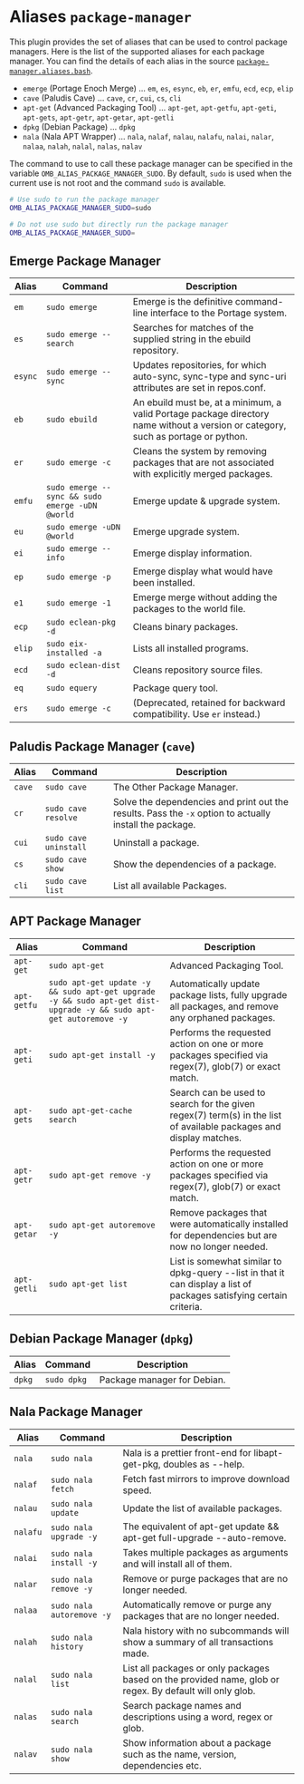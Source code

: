 # Aliases `package-manager`

This plugin provides the set of aliases that can be used to control package
managers.  Here is the list of the supported aliases for each package manager.
You can find the details of each alias in the source
[`package-manager.aliases.bash`](package-manager.aliases.bash).

- `emerge` (Portage Enoch Merge) ... `em`, `es`, `esync`, `eb`, `er`, `emfu`, `ecd`, `ecp`, `elip`
- `cave` (Paludis Cave) ... `cave`, `cr`, `cui`, `cs`, `cli`
- `apt-get` (Advanced Packaging Tool) ... `apt-get`, `apt-getfu`, `apt-geti`, `apt-gets`, `apt-getr`, `apt-getar`, `apt-getli`
- `dpkg` (Debian Package) ... `dpkg`
- `nala` (Nala APT Wrapper) ... `nala`, `nalaf`, `nalau`, `nalafu`, `nalai`, `nalar`, `nalaa`, `nalah`, `nalal`, `nalas`, `nalav`

The command to use to call these package manager can be specified in the
variable `OMB_ALIAS_PACKAGE_MANAGER_SUDO`.  By default, `sudo` is used when the
current use is not root and the command `sudo` is available.

```bash
# Use sudo to run the package manager
OMB_ALIAS_PACKAGE_MANAGER_SUDO=sudo

# Do not use sudo but directly run the package manager
OMB_ALIAS_PACKAGE_MANAGER_SUDO=
```

## Emerge Package Manager

| Alias   | Command                                          | Description                                                                                                                      |
| ------- | ------------------------------------------------ | -------------------------------------------------------------------------------------------------------------------------------- |
| `em`    | `sudo emerge`                                    | Emerge is the definitive command-line interface to the Portage system.                                                           |
| `es`    | `sudo emerge --search`                           | Searches for matches of the supplied string in the ebuild repository.                                                            |
| `esync` | `sudo emerge --sync`                             | Updates repositories, for which auto-sync, sync-type and sync-uri attributes are set in repos.conf.                              |
| `eb`    | `sudo ebuild`                                    | An ebuild must be, at a minimum, a valid Portage package directory name without a version or category, such as portage or python.|
| `er`    | `sudo emerge -c`                                 | Cleans the system by removing packages that are not associated with explicitly merged packages.                                  |
| `emfu`  | `sudo emerge --sync && sudo emerge -uDN @world`  | Emerge update & upgrade system.                                                                                                  |
| `eu`    | `sudo emerge -uDN @world`                        | Emerge upgrade system.                                                                                                           |
| `ei`    | `sudo emerge --info`                             | Emerge display information.                                                                                                      |
| `ep`    | `sudo emerge -p`                                 | Emerge display what would have been installed.                                                                                   |
| `e1`    | `sudo emerge -1`                                 | Emerge merge without adding the packages to the world file.                                                                      |
| `ecp`   | `sudo eclean-pkg -d`                             | Cleans binary packages.                                                                                                          |
| `elip`  | `sudo eix-installed -a`                          | Lists all installed programs.                                                                                                    |
| `ecd`   | `sudo eclean-dist -d`                            | Cleans repository source files.                                                                                                  |
| `eq`    | `sudo equery`                                    | Package query tool.                                                                                                              |
| `ers`   | `sudo emerge -c`                                 | (Deprecated, retained for backward compatibility. Use `er` instead.)                                                             |

## Paludis Package Manager (`cave`)

| Alias  | Command               | Description                                                                                             |
| ------ | --------------------- | ------------------------------------------------------------------------------------------------------- |
| `cave` | `sudo cave`           | The Other Package Manager.                                                                              |
| `cr`   | `sudo cave resolve`   | Solve the dependencies and print out the results. Pass the `-x` option to actually install the package. |
| `cui`  | `sudo cave uninstall` | Uninstall a package.                                                                                    |
| `cs`   | `sudo cave show`      | Show the dependencies of a package.                                                                     |
| `cli`  | `sudo cave list`      | List all available Packages.                                                                            |

## APT Package Manager

| Alias   | Command                                                                                           | Description                                                                                                          |
| ------- | ------------------------------------------------------------------------------------------------- | -------------------------------------------------------------------------------------------------------------------- |
| `apt-get`   | `sudo apt-get`                                                                                        | Advanced Packaging Tool.                                                                                             |
| `apt-getfu` | `sudo apt-get update -y && sudo apt-get upgrade -y && sudo apt-get dist-upgrade -y && sudo apt-get autoremove -y` | Automatically update package lists, fully upgrade all packages, and remove any orphaned packages.                    |
| `apt-geti`  | `sudo apt-get install -y`                                                                             | Performs the requested action on one or more packages specified via regex(7), glob(7) or exact match.                |
| `apt-gets`  | `sudo apt-get-cache search`                                                                           | Search can be used to search for the given regex(7) term(s) in the list of available packages and display matches.   |
| `apt-getr`  | `sudo apt-get remove -y`                                                                              | Performs the requested action on one or more packages specified via regex(7), glob(7) or exact match.                |
| `apt-getar` | `sudo apt-get autoremove -y`                                                                          | Remove packages that were automatically installed for dependencies but are now no longer needed.                     |
| `apt-getli` | `sudo apt-get list`                                                                                   | List is somewhat similar to dpkg-query --list in that it can display a list of packages satisfying certain criteria. |

## Debian Package Manager (`dpkg`)

| Alias  | Command     | Description                 |
| ------ | ----------- | --------------------------- |
| `dpkg` | `sudo dpkg` | Package manager for Debian. |

## Nala Package Manager

| Alias   | Command                   | Description                                                                                              |
| ------- | ------------------------- | -------------------------------------------------------------------------------------------------------- |
| `nala`  | `sudo nala`               | Nala is a prettier front-end for libapt-get-pkg, doubles as --help.                                          |
| `nalaf` | `sudo nala fetch`         | Fetch fast mirrors to improve download speed.                                                            |
| `nalau` | `sudo nala update`        | Update the list of available packages.                                                                   |
| `nalafu`| `sudo nala upgrade -y`    | The equivalent of apt-get update && apt-get full-upgrade --auto-remove.                                          |
| `nalai` | `sudo nala install -y`    | Takes multiple packages as arguments and will install all of them.                                       |
| `nalar` | `sudo nala remove -y`     | Remove or purge packages that are no longer needed.                                                      |
| `nalaa` | `sudo nala autoremove -y` | Automatically remove or purge any packages that are no longer needed.                                    |
| `nalah` | `sudo nala history`       | Nala history with no subcommands will show a summary of all transactions made.                           |
| `nalal` | `sudo nala list`          | List all packages or only packages based on the provided name, glob or regex. By default will only glob. |
| `nalas` | `sudo nala search`        | Search package names and descriptions using a word, regex or glob.                                       |
| `nalav` | `sudo nala show`          | Show information about a package such as the name, version, dependencies etc.                            |

